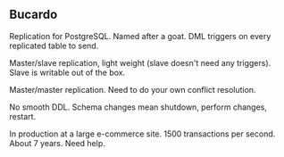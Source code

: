 ---
---

Bucardo
-------

Replication for PostgreSQL. Named after a goat. DML triggers on every
replicated table to send.

Master/slave replication, light weight (slave doesn't need any triggers).
Slave is writable out of the box.

Master/master replication. Need to do your own conflict resolution. 

No smooth DDL. Schema changes mean shutdown, perform changes, restart.

In production at a large e-commerce site. 1500 transactions per second. About
7 years. Need help.

